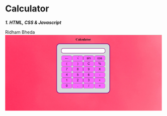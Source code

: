 # Calculator
<!-- Language used -->
_**1. HTML, CSS & Javascript**_

<!-- Owner -->
Ridham Bheda
![](https://github.com/Ridham-Bheda/Calculator/blob/master/image/calculater_webpage.png)
